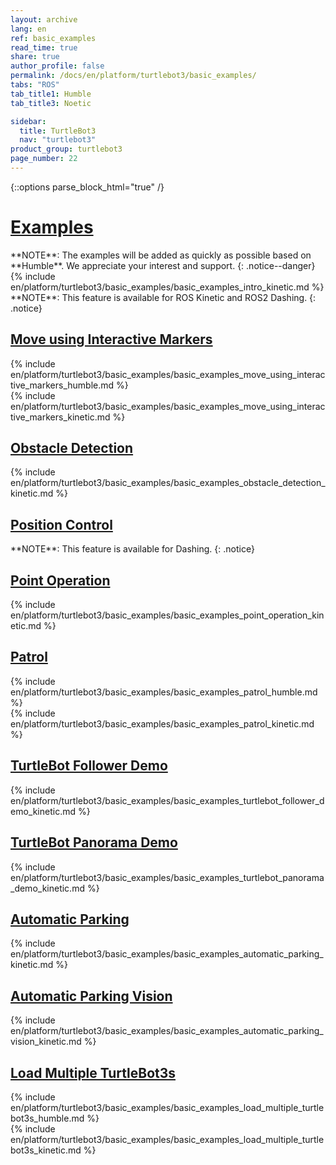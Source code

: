 ```yaml
---
layout: archive
lang: en
ref: basic_examples
read_time: true
share: true
author_profile: false
permalink: /docs/en/platform/turtlebot3/basic_examples/
tabs: "ROS"
tab_title1: Humble
tab_title3: Noetic

sidebar:
  title: TurtleBot3
  nav: "turtlebot3"
product_group: turtlebot3
page_number: 22
---
```


<style>body {counter-reset: h1 9 !important;}</style>

{::options parse_block_html="true" /}

# [Examples](#examples)

<section data-id="{{ page.tab_title1 }}" class="tab_contents">
**NOTE**: The examples will be added as quickly as possible based on **Humble**. We appreciate your interest and support.
{: .notice--danger}
</section>

<section data-id="{{ page.tab_title3 }}" class="tab_contents">
{% include en/platform/turtlebot3/basic_examples/basic_examples_intro_kinetic.md %}
</section>

<section data-id="{{ page.tab_title3 }}" class="tab_contents">
**NOTE**: This feature is available for ROS Kinetic and ROS2 Dashing.
{: .notice}
</section>

## [Move using Interactive Markers](#move-using-interactive-markers)

<section data-id="{{ page.tab_title1 }}" class="tab_contents">
{% include en/platform/turtlebot3/basic_examples/basic_examples_move_using_interactive_markers_humble.md %}
</section>

<section data-id="{{ page.tab_title3 }}" class="tab_contents">
{% include en/platform/turtlebot3/basic_examples/basic_examples_move_using_interactive_markers_kinetic.md %}
</section>

## [Obstacle Detection](#obstacle-detection)

<section data-id="{{ page.tab_title3 }}" class="tab_contents">
{% include en/platform/turtlebot3/basic_examples/basic_examples_obstacle_detection_kinetic.md %}
</section>

## [Position Control](#position-control)

<section data-id="{{ page.tab_title3 }}" class="tab_contents">
**NOTE**: This feature is available for Dashing.
{: .notice}
</section>

## [Point Operation](#point-operation)

<section data-id="{{ page.tab_title3 }}" class="tab_contents">
{% include en/platform/turtlebot3/basic_examples/basic_examples_point_operation_kinetic.md %}
</section>

## [Patrol](#patrol)

<section data-id="{{ page.tab_title1 }}" class="tab_contents">
{% include en/platform/turtlebot3/basic_examples/basic_examples_patrol_humble.md %}
</section>

<section data-id="{{ page.tab_title3 }}" class="tab_contents">
{% include en/platform/turtlebot3/basic_examples/basic_examples_patrol_kinetic.md %}
</section>

## [TurtleBot Follower Demo](#turtlebot-follower-demo)

<section data-id="{{ page.tab_title3 }}" class="tab_contents">
{% include en/platform/turtlebot3/basic_examples/basic_examples_turtlebot_follower_demo_kinetic.md %}
</section>

## [TurtleBot Panorama Demo](#turtlebot-panorama-demo)

<section data-id="{{ page.tab_title3 }}" class="tab_contents">
{% include en/platform/turtlebot3/basic_examples/basic_examples_turtlebot_panorama_demo_kinetic.md %}
</section>

## [Automatic Parking](#automatic-parking)

<section data-id="{{ page.tab_title3 }}" class="tab_contents">
{% include en/platform/turtlebot3/basic_examples/basic_examples_automatic_parking_kinetic.md %}
</section>

## [Automatic Parking Vision](#automatic-parking-vision)

<section data-id="{{ page.tab_title3 }}" class="tab_contents">
{% include en/platform/turtlebot3/basic_examples/basic_examples_automatic_parking_vision_kinetic.md %}
</section>


## [Load Multiple TurtleBot3s](#load-multiple-turtlebot3s)

<section data-id="{{ page.tab_title1 }}" class="tab_contents">
{% include en/platform/turtlebot3/basic_examples/basic_examples_load_multiple_turtlebot3s_humble.md %}
</section>

<section data-id="{{ page.tab_title3 }}" class="tab_contents">
{% include en/platform/turtlebot3/basic_examples/basic_examples_load_multiple_turtlebot3s_kinetic.md %}
</section>
